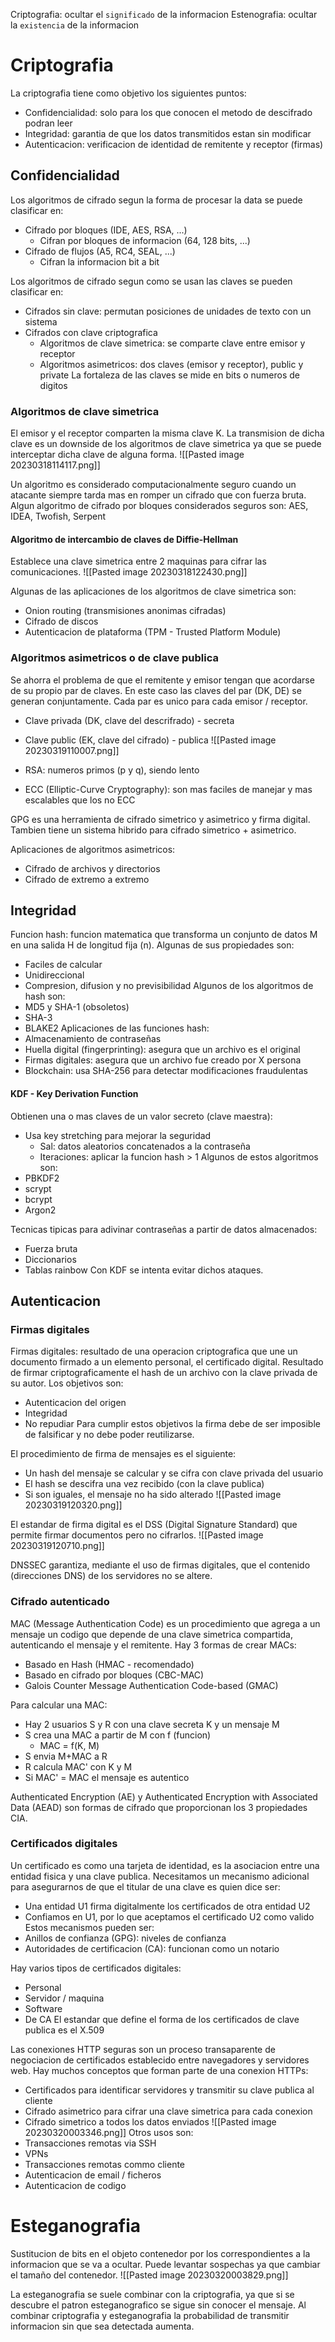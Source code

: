 Criptografia: ocultar el `significado` de la informacion
Estenografia: ocultar la `existencia` de la informacion

# Criptografia
La criptografia tiene como objetivo los siguientes puntos:
- Confidencialidad: solo para los que conocen el metodo de descifrado podran leer
- Integridad: garantia de que los datos transmitidos estan sin modificar
- Autenticacion: verificacion de identidad de remitente y receptor (firmas)


## Confidencialidad
Los algoritmos de cifrado segun la forma de procesar la data se puede clasificar en:
- Cifrado por bloques (IDE, AES, RSA, ...)
	- Cifran por bloques de informacion (64, 128 bits, ...)
- Cifrado de flujos (A5, RC4, SEAL, ...)
	- Cifran la informacion bit a bit

Los algoritmos de cifrado segun como se usan las claves se pueden clasificar en:
- Cifrados sin clave: permutan posiciones de unidades de texto con un sistema
- Cifrados con clave criptografica
	- Algoritmos de clave simetrica: se comparte clave entre emisor y receptor
	- Algoritmos asimetricos: dos claves (emisor y receptor), public y private
La fortaleza de las claves se mide en bits o numeros de digitos

### Algoritmos de clave simetrica
El emisor y el receptor comparten la misma clave K. La transmision de dicha clave es un downside de los algoritmos de clave simetrica ya que se puede interceptar dicha clave de alguna forma.
![[Pasted image 20230318114117.png]]

Un algoritmo es considerado computacionalmente seguro cuando un atacante siempre tarda mas en romper un cifrado que con fuerza bruta. Algun algoritmo de cifrado por bloques considerados seguros son: AES, IDEA, Twofish, Serpent

#### Algoritmo de intercambio de claves de Diffie-Hellman
Establece una clave simetrica entre 2 maquinas para cifrar las comunicaciones.
![[Pasted image 20230318122430.png]]

Algunas de las aplicaciones de los algoritmos de clave simetrica son:
- Onion routing (transmisiones anonimas cifradas)
- Cifrado de discos
- Autenticacion de plataforma (TPM - Trusted Platform Module)


### Algoritmos asimetricos o de clave publica
Se ahorra el problema de que el remitente y emisor tengan que acordarse de su propio par de claves. En este caso las claves del par (DK, DE) se generan conjuntamente. Cada par es unico para cada emisor / receptor.
- Clave privada (DK, clave del descrifrado) - secreta
- Clave public (EK, clave del cifrado) - publica
![[Pasted image 20230319110007.png]]

- RSA: numeros primos (p y q), siendo lento
- ECC (Elliptic-Curve Cryptography): son mas faciles de manejar y mas escalables que los no ECC

GPG es una herramienta de cifrado simetrico y asimetrico y firma digital. Tambien tiene un sistema hibrido para cifrado simetrico + asimetrico.

Aplicaciones de algoritmos asimetricos:
- Cifrado de archivos y directorios
- Cifrado de extremo a extremo

## Integridad
Funcion hash: funcion matematica que transforma un conjunto de datos M en una salida H de longitud fija (n). Algunas de sus propiedades son:
- Faciles de calcular
- Unidireccional
- Compresion, difusion y no previsibilidad
Algunos de los algoritmos de hash son:
- MD5 y SHA-1 (obsoletos)
- SHA-3
- BLAKE2
Aplicaciones de las funciones hash:
- Almacenamiento de contraseñas
- Huella digital (fingerprinting): asegura que un archivo es el original
- Firmas digitales: asegura que un archivo fue creado por X persona
- Blockchain: usa SHA-256 para detectar modificaciones fraudulentas

#### KDF - Key Derivation Function
Obtienen una o mas claves de un valor secreto (clave maestra):
- Usa key stretching para mejorar la seguridad
	- Sal: datos aleatorios concatenados a la contraseña
	- Iteraciones: aplicar la funcion hash > 1
Algunos de estos algoritmos son:
- PBKDF2
- scrypt
- bcrypt
- Argon2

Tecnicas tipicas para adivinar contraseñas a partir de datos almacenados:
- Fuerza bruta
- Diccionarios
- Tablas rainbow
Con KDF se intenta evitar dichos ataques.

## Autenticacion
### Firmas digitales
Firmas digitales: resultado de una operacion criptografica que une un documento firmado a un elemento personal, el certificado digital. Resultado de firmar criptograficamente el hash de un archivo con la clave privada de su autor. Los objetivos son:
- Autenticacion del origen
- Integridad
- No repudiar
Para cumplir estos objetivos la firma debe de ser imposible de falsificar y no debe poder reutilizarse.

El procedimiento de firma de mensajes es el siguiente:
- Un hash del mensaje se calcular y se cifra con clave privada del usuario
- El hash se descifra una vez recibido (con la clave publica)
- Si son iguales, el mensaje no ha sido alterado
![[Pasted image 20230319120320.png]]

El estandar de firma digital es el DSS (Digital Signature Standard) que permite firmar documentos pero no cifrarlos.
![[Pasted image 20230319120710.png]]

DNSSEC garantiza, mediante el uso de firmas digitales, que el contenido (direcciones DNS) de los servidores no se altere.

### Cifrado autenticado
MAC (Message Authentication Code) es un procedimiento que agrega a un mensaje un codigo que depende de una clave simetrica compartida, autenticando el mensaje y el remitente. Hay 3 formas de crear MACs:
- Basado en Hash (HMAC - recomendado)
- Basado en cifrado por bloques (CBC-MAC)
- Galois Counter Message Authentication Code-based (GMAC)

Para calcular una MAC:
- Hay 2 usuarios S y R con una clave secreta K y un mensaje M
- S crea una MAC a partir de M con f (funcion)
	- MAC = f(K, M)
- S envia M+MAC a R
- R calcula MAC' con K y M
- Si MAC' = MAC el mensaje es autentico

Authenticated Encryption (AE) y Authenticated Encryption with Associated Data (AEAD) son formas de cifrado que proporcionan los 3 propiedades CIA.

### Certificados digitales
Un certificado es como una tarjeta de identidad, es la asociacion entre una entidad fisica y una clave publica. 
Necesitamos un mecanismo adicional para asegurarnos de que el titular de una clave es quien dice ser:
- Una entidad U1 firma digitalmente los certificados de otra entidad U2
- Confiamos en U1, por lo que aceptamos el certificado U2 como valido
Estos mecanismos pueden ser:
- Anillos de confianza (GPG): niveles de confianza
- Autoridades de certificacion (CA): funcionan como un notario

Hay varios tipos de certificados digitales:
- Personal
- Servidor / maquina
- Software
- De CA
El estandar que define el forma de los certificados de clave publica es el X.509

Las conexiones HTTP seguras son un proceso transaparente de negociacion de certificados establecido entre navegadores y servidores web. Hay muchos conceptos que forman parte de una conexion HTTPs:
- Certificados para identificar servidores y transmitir su clave publica al cliente
- Cifrado asimetrico para cifrar una clave simetrica para cada conexion
- Cifrado simetrico a todos los datos enviados
![[Pasted image 20230320003346.png]]
Otros usos son:
- Transacciones remotas via SSH
- VPNs
- Transacciones remotas commo cliente
- Autenticacion de email / ficheros
- Autenticacion de codigo

# Esteganografia
Sustitucion de bits en el objeto contenedor por los correspondientes a la informacion que se va a ocultar. Puede levantar sospechas ya que cambiar el tamaño del contenedor.
![[Pasted image 20230320003829.png]]

La esteganografia se suele combinar con la criptografia, ya que si se descubre el patron esteganografico se sigue sin conocer el mensaje.
Al combinar criptografia y esteganografia la probabilidad de transmitir informacion sin que sea detectada aumenta.